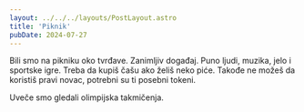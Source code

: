 ```yaml
---
layout: ../../../layouts/PostLayout.astro
title: 'Piknik'
pubDate: 2024-07-27
---
```


Bili smo na pikniku oko tvrđave. Zanimljiv događaj. Puno ljudi, muzika, jelo i sportske igre. Treba da kupiš čašu ako želiš neko piće. Takođe ne možeš da koristiš pravi novac, potrebni su ti posebni tokeni.

Uveče smo gledali olimpijska takmičenja.
